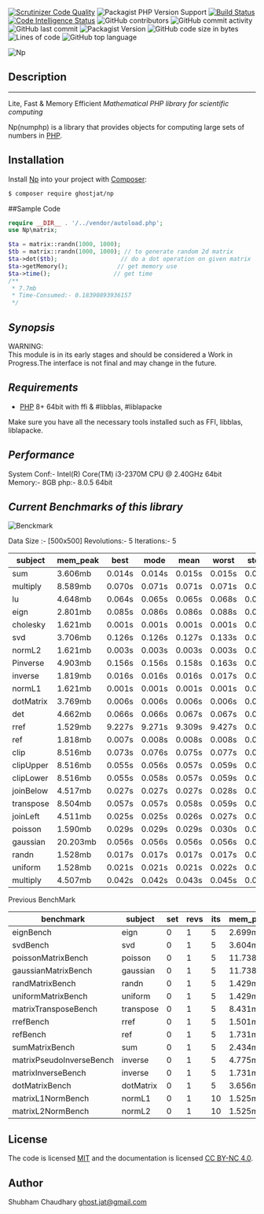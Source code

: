 [![Scrutinizer Code Quality](https://scrutinizer-ci.com/g/ghostjat/Np/badges/quality-score.png?b=main)](https://scrutinizer-ci.com/g/ghostjat/Np/?branch=main)
![Packagist PHP Version Support](https://img.shields.io/packagist/php-v/ghostjat/Np)
[![Build Status](https://scrutinizer-ci.com/g/ghostjat/Np/badges/build.png?b=main)](https://scrutinizer-ci.com/g/ghostjat/Np/build-status/main)
[![Code Intelligence Status](https://scrutinizer-ci.com/g/ghostjat/Np/badges/code-intelligence.svg?b=main)](https://scrutinizer-ci.com/code-intelligence)
![GitHub contributors](https://img.shields.io/github/contributors/ghostjat/Np)
![GitHub commit activity](https://img.shields.io/github/commit-activity/m/ghostjat/Np)
![GitHub last commit](https://img.shields.io/github/last-commit/ghostjat/Np)
![Packagist Version](https://img.shields.io/packagist/v/ghostjat/Np)
![GitHub code size in bytes](https://img.shields.io/github/languages/code-size/ghostjat/Np)
![Lines of code](https://img.shields.io/tokei/lines/github/ghostjat/Np)
![GitHub top language](https://img.shields.io/github/languages/top/ghostjat/Np)


![Np](https://github.com/ghostjat/numphp/blob/main/np.png)

## Description
   -----------
Lite, Fast &amp; Memory Efficient *Mathematical PHP library for scientific computing*

Np(numphp) is a library that provides objects for computing large sets of numbers in [PHP](https://php.net).

## Installation
Install [Np](https://packagist.org/packages/ghostjat/np) into your project with [Composer](https://getcomposer.org/):

```sh
$ composer require ghostjat/np
```
##Sample Code
```php
require __DIR__ . '/../vendor/autoload.php';
use Np\matrix;

$ta = matrix::randn(1000, 1000);    
$tb = matrix::randn(1000, 1000); // to generate random 2d matrix
$ta->dot($tb);                  // do a dot operation on given matrix
$ta->getMemory();              // get memory use
$ta->time();                  // get time
/**
 * 7.7mb
 * Time-Consumed:- 0.18390893936157
 */
```
*Synopsis*
--------
WARNING:  
This module is in its early stages and should be considered a Work in Progress.The interface is not final and may change in the future. 

*Requirements*
------------
- [PHP](https://php.net) 8+ 64bit with ffi & #libblas, #liblapacke   

Make sure you have all the necessary tools installed such as FFI, libblas, liblapacke.

*Performance*
-----------

System Conf:- Intel(R) Core(TM) i3-2370M CPU @ 2.40GHz 64bit 
Memory:- 8GB
php:- 8.0.5 64bit

*Current Benchmarks of this library*
-----------------------------------
![Benckmark](https://github.com/ghostjat/numphp/blob/main/npbm.png)

Data Size :- [500x500] Revolutions:- 5 Iterations:- 5

| subject  | mem_peak | best   | mode   | mean   | worst  | stdev |  
|----------|----------|--------|--------|--------|--------|-------|
| sum      | 3.606mb  | 0.014s | 0.014s | 0.015s | 0.015s | 0.000s| 
| multiply | 8.589mb  | 0.070s | 0.071s | 0.071s | 0.071s | 0.000s|
| lu       | 4.648mb  | 0.064s | 0.065s | 0.065s | 0.068s | 0.001s|
| eign     | 2.801mb  | 0.085s | 0.086s | 0.086s | 0.088s | 0.001s|
| cholesky | 1.621mb  | 0.001s | 0.001s | 0.001s | 0.001s | 0.000s|
| svd      | 3.706mb  | 0.126s | 0.126s | 0.127s | 0.133s | 0.002s|
| normL2   | 1.621mb  | 0.003s | 0.003s | 0.003s | 0.003s | 0.000s|
| Pinverse | 4.903mb  | 0.156s | 0.156s | 0.158s | 0.163s | 0.003s|
| inverse  | 1.819mb  | 0.016s | 0.016s | 0.016s | 0.017s | 0.000s|
| normL1   | 1.621mb  | 0.001s | 0.001s | 0.001s | 0.001s | 0.000s|
| dotMatrix| 3.769mb  | 0.006s | 0.006s | 0.006s | 0.006s | 0.000s|
| det      | 4.662mb  | 0.066s | 0.066s | 0.067s | 0.067s | 0.000s|
| rref     | 1.529mb  | 9.227s | 9.271s | 9.309s | 9.427s | 0.072s|
| ref      | 1.818mb  | 0.007s | 0.008s | 0.008s | 0.008s | 0.000s|
| clip     | 8.516mb  | 0.073s | 0.076s | 0.075s | 0.077s | 0.002s|
| clipUpper| 8.516mb  | 0.055s | 0.056s | 0.057s | 0.059s | 0.002s|
| clipLower| 8.516mb  | 0.055s | 0.058s | 0.057s | 0.059s | 0.002s|
| joinBelow| 4.517mb  | 0.027s | 0.027s | 0.027s | 0.028s | 0.000s|
| transpose| 8.504mb  | 0.057s | 0.057s | 0.058s | 0.059s | 0.001s|
| joinLeft | 4.511mb  | 0.025s | 0.025s | 0.026s | 0.027s | 0.001s|
| poisson  | 1.590mb  | 0.029s | 0.029s | 0.029s | 0.030s | 0.000s|
| gaussian | 20.203mb | 0.056s | 0.056s | 0.056s | 0.056s | 0.000s|
| randn    | 1.528mb  | 0.017s | 0.017s | 0.017s | 0.017s | 0.000s|
| uniform  | 1.528mb  | 0.021s | 0.021s | 0.021s | 0.022s | 0.000s|
| multiply | 4.507mb  | 0.042s | 0.042s | 0.043s | 0.045s | 0.001s|

Previous BenchMark

| benchmark                 | subject   | set | revs | its | mem_peak | mode    | rstdev   |
|---------------------------|-----------|-----|------|-----|----------|---------|----------|
| eignBench                 | eign      | 0   | 1    | 5   | 2.699mb  | 0.309s  | ±4.51%   |
| svdBench                  | svd       | 0   | 1    | 5   | 3.604mb  | 0.148s  | ±3.60%   |
| poissonMatrixBench        | poisson   | 0   | 1    | 5   | 11.738mb | 0.105s  | ±7.07%   |
| gaussianMatrixBench       | gaussian  | 0   | 1    | 5   | 11.738mb | 0.112s  | ±17.12%  |
| randMatrixBench           | randn     | 0   | 1    | 5   | 1.429mb  | 0.048s  | ±2.37%   |
| uniformMatrixBench        | uniform   | 0   | 1    | 5   | 1.429mb  | 0.063s  | ±8.16%   |
| matrixTransposeBench      | transpose | 0   | 1    | 5   | 8.431mb  | 0.120s  | ±1.32%   |
| rrefBench                 | rref      | 0   | 1    | 5   | 1.501mb  | 28.513s | ±1.90%   |
| refBench                  | ref       | 0   | 1    | 5   | 1.731mb  | 0.023s  | ±7.24%   |
| sumMatrixBench            | sum       | 0   | 1    | 5   | 2.434mb  | 0.051s  | ±3.59%   |
| matrixPseudoInverseBench  | inverse   | 0   | 1    | 5   | 4.775mb  | 0.222s  | ±13.76%  |
| matrixInverseBench        | inverse   | 0   | 1    | 5   | 1.731mb  | 0.032s  | ±127.50% |
| dotMatrixBench            | dotMatrix | 0   | 1    | 5   | 3.656mb  | 0.013s  | ±27.94%  |
| matrixL1NormBench         | normL1    | 0   | 1    | 10  | 1.525mb  | 0.001s  | ±0.80%   |
| matrixL2NormBench         | normL2    | 0   | 1    | 10  | 1.525mb  | 0.003s  | ±1.63%   |

License
-------
The code is licensed [MIT](LICENSE) and the documentation is licensed [CC BY-NC 4.0](https://creativecommons.org/licenses/by-nc/4.0/).

Author
------
Shubham Chaudhary <ghost.jat@gmail.com>